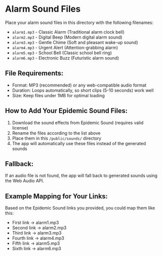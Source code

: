 # Alarm Sound Files

Place your alarm sound files in this directory with the following filenames:

- `alarm1.mp3` - Classic Alarm (Traditional alarm clock bell)
- `alarm2.mp3` - Digital Beep (Modern digital alarm sound)
- `alarm3.mp3` - Gentle Chime (Soft and pleasant wake-up sound)
- `alarm4.mp3` - Urgent Alert (Attention-grabbing alarm)
- `alarm5.mp3` - School Bell (Classic school bell ring)
- `alarm6.mp3` - Electronic Buzz (Futuristic alarm sound)

## File Requirements:
- Format: MP3 (recommended) or any web-compatible audio format
- Duration: Loops automatically, so short clips (5-10 seconds) work well
- Size: Keep files under 1MB for optimal loading

## How to Add Your Epidemic Sound Files:

1. Download the sound effects from Epidemic Sound (requires valid license)
2. Rename the files according to the list above
3. Place them in this `/public/sounds/` directory
4. The app will automatically use these files instead of the generated sounds

## Fallback:
If an audio file is not found, the app will fall back to generated sounds using the Web Audio API.

## Example Mapping for Your Links:
Based on the Epidemic Sound links you provided, you could map them like this:
- First link → alarm1.mp3
- Second link → alarm2.mp3
- Third link → alarm3.mp3
- Fourth link → alarm4.mp3
- Fifth link → alarm5.mp3
- Sixth link → alarm6.mp3